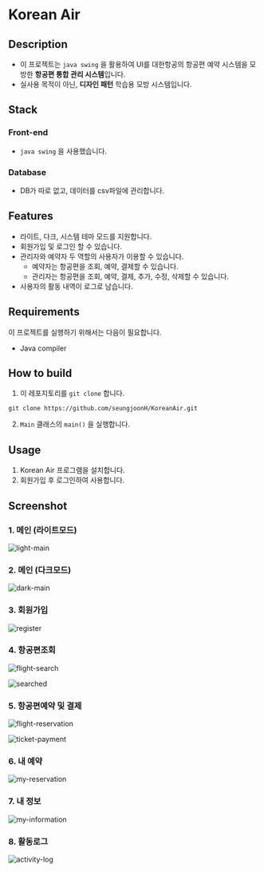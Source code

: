 # Korean Air

## Description

* 이 프로젝트는 `java swing` 을 활용하여 UI를 대한항공의 항공편 예약 시스템을 모방한 **항공편 통합 관리 시스템**입니다.
* 실사용 목적이 아닌, **디자인 패턴** 학습용 모방 시스템입니다.

## Stack

### Front-end

* `java swing` 을 사용했습니다.

### Database

* DB가 따로 없고, 데이터를 csv파일에 관리합니다.

## Features

* 라이트, 다크, 시스템 테마 모드를 지원합니다.
* 회원가입 및 로그인 할 수 있습니다.
* 관리자와 예약자 두 역할의 사용자가 이용할 수 있습니다.
  * 예약자는 항공편을 조회, 예약, 결제할 수 있습니다.
  * 관리자는 항공편을 조회, 예약, 결제, 추가, 수정, 삭제할 수 있습니다.
* 사용자의 활동 내역이 로그로 남습니다.

## Requirements

이 프로젝트를 실행하기 위해서는 다음이 필요합니다.

* Java compiler

## How to build

1. 이 레포지토리를 `git clone` 합니다.

```
git clone https://github.com/seungjoonH/KoreanAir.git
```

2. `Main` 클래스의 `main()` 을 실행합니다.
  
## Usage

1. Korean Air 프로그램을 설치합니다.
2. 회원가입 후 로그인하여 사용합니다.

## Screenshot

### 1. 메인 (라이트모드)

![light-main](https://github.com/seungjoonH/KoreanAir/blob/main/asset/screenshot/light-main.png)

### 2. 메인 (다크모드)

![dark-main](https://github.com/seungjoonH/KoreanAir/blob/main/asset/screenshot/dark-main.png)

### 3. 회원가입

![register](https://github.com/seungjoonH/KoreanAir/blob/main/asset/screenshot/register.png)

### 4. 항공편조회

![flight-search](https://github.com/seungjoonH/KoreanAir/blob/main/asset/screenshot/flight-search.png)

![searched](https://github.com/seungjoonH/KoreanAir/blob/main/asset/screenshot/searched.png)

### 5. 항공편예약 및 결제

![flight-reservation](https://github.com/seungjoonH/KoreanAir/blob/main/asset/screenshot/flight-reservation.png)

![ticket-payment](https://github.com/seungjoonH/KoreanAir/blob/main/asset/screenshot/ticket-payment.png)

### 6. 내 예약

![my-reservation](https://github.com/seungjoonH/KoreanAir/blob/main/asset/screenshot/my-reservation.png)

### 7. 내 정보

![my-information](https://github.com/seungjoonH/KoreanAir/blob/main/asset/screenshot/my-information.png)

### 8. 활동로그

![activity-log](https://github.com/seungjoonH/KoreanAir/blob/main/asset/screenshot/activity-log.png)
